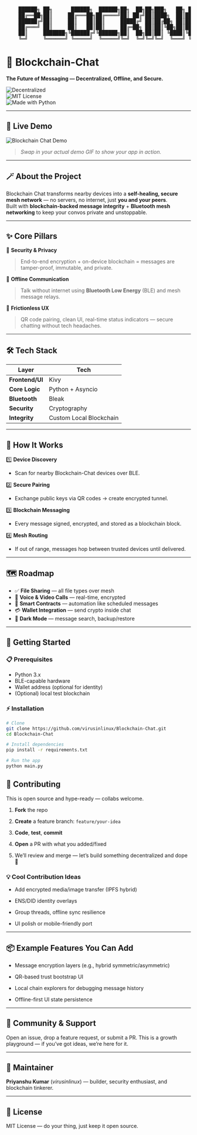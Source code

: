 <pre>
    ██████╗ ██╗      ██████╗  ██████╗██╗  ██╗██╗███╗   ██╗ ██████╗     ██████╗██╗  ██╗ █████╗ ████████╗
    ██╔══██╗██║     ██╔═══██╗██╔════╝██║ ██╔╝██║████╗  ██║██╔════╝    ██╔════╝██║  ██║██╔══██╗╚══██╔══╝  
    ██████╔╝██║     ██║   ██║██║     █████╔╝ ██║██╔██╗ ██║██║  ███╗   ██║     ███████║███████║   ██║   
    ██╔═══╝ ██║     ██║   ██║██║     ██╔═██╗ ██║██║╚██╗██║██║   ██║   ██║     ██╔══██║██╔══██║   ██║   
    ██║     ███████╗╚██████╔╝╚██████╗██║  ██╗██║██║ ╚████║╚██████╔╝██╗╚██████╗██║  ██║██║  ██║   ██║   
    ╚═╝     ╚══════╝ ╚═════╝  ╚═════╝╚═╝  ╚═╝╚═╝╚═╝  ╚═══╝ ╚═════╝ ╚═╝ ╚═════╝╚═╝  ╚═╝╚═╝  ╚═╝   ╚═╝   
</pre>

# 🚀 Blockchain-Chat  
**The Future of Messaging — Decentralized, Offline, and Secure.**

![Decentralized](https://img.shields.io/badge/decentralized-🚀-blue)  
![MIT License](https://img.shields.io/badge/license-MIT-green)  
![Made with Python](https://img.shields.io/badge/made%20with-Python-blue)  

---

## 🎥 Live Demo  
![Blockchain Chat Demo](assets/demo_placeholder.gif)  
> _Swap in your actual demo GIF to show your app in action._

---

## 🪄 About the Project  
Blockchain Chat transforms nearby devices into a **self-healing, secure mesh network** — no servers, no internet, just **you and your peers**.  
Built with **blockchain-backed message integrity** + **Bluetooth mesh networking** to keep your convos private and unstoppable.

---

## ✨ Core Pillars

🔐 **Security & Privacy**  
> End-to-end encryption + on-device blockchain = messages are tamper-proof, immutable, and private.

📡 **Offline Communication**  
> Talk without internet using **Bluetooth Low Energy** (BLE) and mesh message relays.

🎨 **Frictionless UX**  
> QR code pairing, clean UI, real-time status indicators — secure chatting without tech headaches.

---

## 🛠️ Tech Stack

| Layer | Tech |
|-------|------|
| **Frontend/UI** | Kivy |
| **Core Logic** | Python + Asyncio |
| **Bluetooth** | Bleak |
| **Security** | Cryptography |
| **Integrity** | Custom Local Blockchain |

---

## 🔄 How It Works

1️⃣ **Device Discovery**  
   - Scan for nearby Blockchain-Chat devices over BLE.

2️⃣ **Secure Pairing**  
   - Exchange public keys via QR codes → create encrypted tunnel.

3️⃣ **Blockchain Messaging**  
   - Every message signed, encrypted, and stored as a blockchain block.

4️⃣ **Mesh Routing**  
   - If out of range, messages hop between trusted devices until delivered.

---

## 🗺️ Roadmap

- ✅ **File Sharing** — all file types over mesh  
- 🎤 **Voice & Video Calls** — real-time, encrypted  
- 🤖 **Smart Contracts** — automation like scheduled messages  
- 💳 **Wallet Integration** — send crypto inside chat  
- 🌙 **Dark Mode** — message search, backup/restore

---

## 🚀 Getting Started

### 📋 Prerequisites
- Python 3.x  
- BLE-capable hardware  
- Wallet address (optional for identity)  
- (Optional) local test blockchain

### ⚡ Installation
```bash
# Clone
git clone https://github.com/virusinlinux/Blockchain-Chat.git
cd Blockchain-Chat

# Install dependencies
pip install -r requirements.txt

# Run the app
python main.py
```
## 🤝 Contributing  

This is open source and hype-ready — collabs welcome.  



1. **Fork** the repo  

2. **Create** a feature branch: `feature/your-idea`  

3. **Code**, **test**, **commit**  

4. **Open** a PR with what you added/fixed  

5. We’ll review and merge — let’s build something decentralized and dope 🚀  



### 💡 Cool Contribution Ideas  

- Add encrypted media/image transfer (IPFS hybrid)  

- ENS/DID identity overlays  

- Group threads, offline sync resilience  

- UI polish or mobile-friendly port  



---



## 📦 Example Features You Can Add  

- Message encryption layers (e.g., hybrid symmetric/asymmetric)  

- QR-based trust bootstrap UI  

- Local chain explorers for debugging message history  

- Offline-first UI state persistence  



---



## 👥 Community & Support  

Open an issue, drop a feature request, or submit a PR. This is a growth playground — if you’ve got ideas, we’re here for it.  



---



## 🧰 Maintainer  

**Priyanshu Kumar** (_virusinlinux_) — builder, security enthusiast, and blockchain tinkerer.  



---



## 📜 License  

MIT License — do your thing, just keep it open source.  


